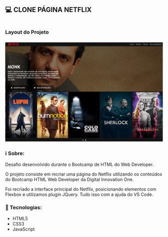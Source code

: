 ## :computer: CLONE PÁGINA NETFLIX

```

```

### Layout do Projeto

### ![image-20210621152608468](/img/captura.png)

### ℹ️ Sobre:

Desafio desenvolvido durante o Bootcamp de HTML do Web Developer.

O projeto consiste em recriar uma página do Netflix utilizando os conteúdos do Bootcamp HTML Web Developer da Digital Innovation One. 

Foi recriado a interface principal do Netflix, posicionando elementos com Flexbox e utilizamos plugin JQuery. Tudo isso com a ajuda do VS Code.



### 🚀 Tecnologias:

- HTML5
- CSS3
- JavaScript

##  

